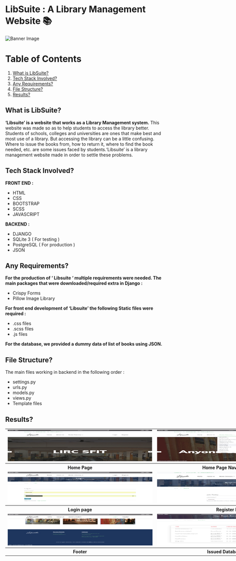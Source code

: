 # LibSuite : A Library Management Website :books:

<img src="https://images.pexels.com/photos/1319854/pexels-photo-1319854.jpeg?auto=compress&cs=tinysrgb&dpr=2&h=400&w=1260" alt="Banner Image">

# Table of Contents
1. <a href="#What is LibSuite?">What is LibSuite?</a>
2. <a href="#Tech Stack Involved?">Tech Stack Involved?</a>
3. <a href="#Any Requirements?">Any Requirements?</a>
4. <a href="#File Structure?">File Structure?</a>
5. <a href="#Results?">Results?</a>

## <a name="What is LibSuite?">What is LibSuite?</a>
**‘Libsuite’ is a website that works as a Library Management system.** This website was made so as to help students to access the library better. Students of schools, colleges and universities are ones that make best and most use of a library. But accessing the library can be a little confusing. Where to issue the books from, how to return it, where to find the book needed, etc. are some issues faced by students.‘Libsuite’ is a library management website made in order to settle these problems.

## <a name="Tech Stack Involved?">Tech Stack Involved?</a>
**FRONT END :**
- HTML
- CSS
- BOOTSTRAP
- SCSS
- JAVASCRIPT

**BACKEND :**
- DJANGO
- SQLite 3 ( For testing )
- PostgreSQL ( For production )
- JSON

## <a name="Any Requirements?">Any Requirements?</a>
**For the production of ‘ Libsuite ‘ multiple requirements were needed. The main packages that were downloaded/required extra in Django :**
- Crispy Forms 
- Pillow Image Library

**For front end development of  ‘Libsuite’ the following Static files were required :**
- .css files
- .scss files
- .js files

**For the database, we provided a dummy data of list of books using JSON.**

## <a name="File Structure?">File Structure?</a>
The main files working in backend in the following order :
- settings.py
- urls.py
- models.py
- views.py
- Template files

## <a name="Results?">Results?</a>

<table style="width:1920px; border: black; margin: 0px auto;" class="skinny" cellspacing="0" cellpadding="0">
    <tr>
        <td>
            <img src="results/home1.png" alt="Image" width="700" height="100">
        </td>
        <td>
            <img src="results/home2.png" alt="Image" width="700" height="100">
        </td>
        <td>
            <img src="results/home3.png" alt="Image" width="700" height="100">
        </td>
        <td>
            <img src="results/about.png" alt="Image" width="700" height="100">
        </td>
    </tr>
    <tr>
        <th>Home Page</th>
        <th>Home Page Navigation Bar</th>
        <th>Home Page Slider Images</th>
        <th>About Page</th>
    </tr>
    <tr>
        <td>
            <img src="results/login.png" alt="Image" width="700" height="100">
        </td>
        <td>
            <img src="results/register.png" alt="Image" width="700" height="100">
        </td>
        <td>
            <img src="results/account.png" alt="Image" width="700" height="100">
        </td>
        <td>
            <img src="results/booksDatabase.png" alt="Image" width="700" height="100">
        </td>
    </tr>
    <tr>
        <th>Login page</th>
        <th>Register Page</th>
        <th>Account Profile</th>
        <th>Issued Database Page</th>
    </tr>  
    <tr>
        <td>
            <img src="results/footer.png" alt="Image" width="700" height="100">
        </td>
        <td>
            <img src="results/booksDatabase.png" alt="Image" width="700" height="100">
        </td>
        <td></td>
        <td></td>
    </tr>
    <tr>
        <th>Footer</th>
        <th>Issued Database Page</th>
        <th></th>
        <th></th>
    </tr>
</table>
